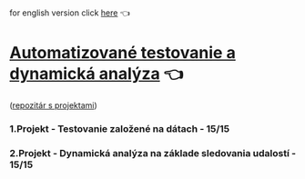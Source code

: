 for english version click [here](README-en.md) :point_left:

# [Automatizované testovanie a dynamická analýza](https://www.fit.vut.cz/study/course/13873/.cs) :point_left:

([repozitár s projektami](https://github.com/xlisci02/ATA))
### 1.Projekt - Testovanie založené na dátach  - 15/15
### 2.Projekt - Dynamická analýza na základe sledovania udalostí - 15/15